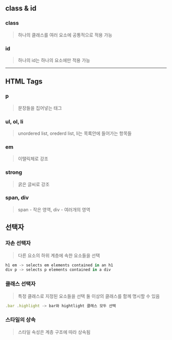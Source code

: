 ## class & id
### class 
> 하나의 클래스를 여러 요소에 공통적으로 적용 가능

### id
> 하나의 id는 하나의 요소에만 적용 가능

<hr>

## HTML Tags
### p
> 문장들을 집어넣는 태그

### ul, ol, li 
> unordered list, orederd list, li는 목록안에 들어가는 항목들

### em
> 이탤릭체로 강조 

### strong
> 굵은 글씨로 강조

### span, div
> span - 작은 영역, div - 여러개의 영역

  
## 선택자
### 자손 선택자
> 다른 요소의 하위 계층에 속한 요소들을 선택 
```jsx
h1 em -> selects em elements contained in an h1
div p -> selects p elements contained in a div
```

### 클래스 선택자
> 특정 클래스로 지정된 요소들을 선택
> 둘 이상의 클래스를 함께 명시할 수 있음

```jsx
.bar .highlight -> bar와 hightlight 클래스 모두 선택
```

### 스타일의 상속
> 스타일 속성은 계층 구조에 따라 상속됨
